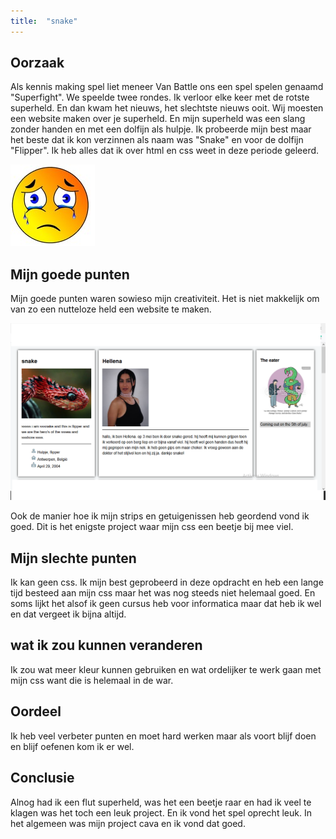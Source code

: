 ```yaml
---
title:  "snake"
---
```

<!--waarom ik mijn eerste project heb gemaakt-->
## Oorzaak

Als kennis making spel liet meneer Van Battle ons een spel spelen genaamd "Superfight". We speelde twee rondes. Ik verloor elke keer met de rotste superheld. En dan kwam het nieuws, het slechtste nieuws ooit. Wij moesten een website maken over je superheld. En mijn superheld was een slang zonder handen en met een dolfijn als hulpje. Ik probeerde mijn best maar het beste dat ik kon verzinnen als naam was "Snake" en voor de dolfijn "Flipper". Ik heb alles dat ik over html en css weet in deze periode geleerd.

![huilende emoji omdat ik de rotste held ooit heb.](../assets/images/Huilen.jpg)

<!--wat ik goed heb gedaan bij dit project-->
## Mijn goede punten

Mijn goede punten waren sowieso mijn creativiteit. Het is niet makkelijk om van zo een nutteloze held een website te maken.

![een deel van mijn superhelden opdracht.](../assets/images/deel%20superhero.png)

Ook de manier hoe ik mijn strips en getuigenissen heb geordend vond ik goed. Dit is het enigste project waar mijn css een beetje bij mee viel.

<!--wat ik minder goed heb gedaan bij dit project-->
## Mijn slechte punten

Ik kan geen css. Ik mijn best geprobeerd in deze opdracht en heb een lange tijd besteed aan mijn css maar het was nog steeds niet helemaal goed. En soms lijkt het alsof ik geen cursus heb voor informatica maar dat heb ik wel en dat vergeet ik bijna altijd.

<!--wat ik zou kunnen veranderen-->
## wat ik zou kunnen veranderen

Ik zou wat meer kleur kunnen gebruiken en wat ordelijker te werk gaan met mijn css want die is helemaal in de war.

<!--wat ik zelf vond van hoe ik werkte-->
## Oordeel

Ik heb veel verbeter punten en moet hard werken maar als voort blijf doen en blijf oefenen kom ik er wel.

<!--wat ik eigenlijk vond van dit project-->
## Conclusie

Alnog had ik een flut superheld, was het een beetje raar en had ik veel te klagen was het toch een leuk project. En ik vond het spel oprecht leuk. In het algemeen was mijn project cava en ik vond dat goed. 